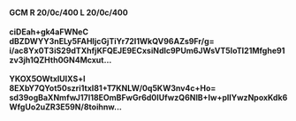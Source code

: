 #### GCM R 20/0c/400 L 20/0c/400
**ciDEah+gk4aFWNeC**<br/>**dBZDWYY3nELy5FAHIjcGjTiYr72I1WkQV96AZs9Fr/g=**<br/>**i/ac8Yx0T3iS29dTXhfjKFQEJE9ECxsiNdlc9PUm6JWsVT5IoTI21Mfghe91zv3jh1QZHth0GN4Mcxut...**<br/><br/>
**YKOX5OWtxlUIXS+l**<br/>**8EXbY7QYot50szri1txI81+T7KNLW/0q5KW3nv4c+Ho=**<br/>**sd39ogBaXNmfwJ17I18EOmBFwGr6d0IUfwzQ6NIB+Iw+plIYwzNpoxKdk6WfgUo2uZR3E59N/8toihnw...**